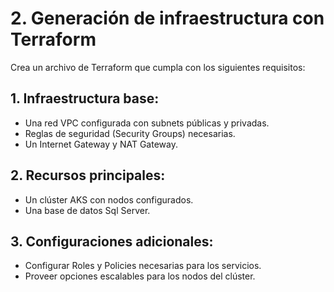 # 2. Generación de infraestructura con Terraform

Crea un archivo de Terraform que cumpla con los siguientes requisitos:

## 1. Infraestructura base:
- Una red VPC configurada con subnets públicas y privadas.
- Reglas de seguridad (Security Groups) necesarias.
- Un Internet Gateway y NAT Gateway.

## 2. Recursos principales:
- Un clúster AKS con nodos configurados.
- Una base de datos Sql Server.

## 3. Configuraciones adicionales:
- Configurar Roles y Policies necesarias para los servicios.
- Proveer opciones escalables para los nodos del clúster.
